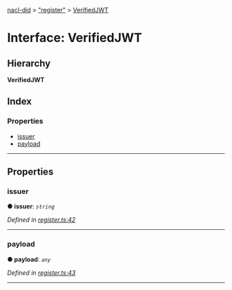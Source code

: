 [nacl-did](../README.md) > ["register"](../modules/_register_.md) > [VerifiedJWT](../interfaces/_register_.verifiedjwt.md)

# Interface: VerifiedJWT

## Hierarchy

**VerifiedJWT**

## Index

### Properties

* [issuer](_register_.verifiedjwt.md#issuer)
* [payload](_register_.verifiedjwt.md#payload)

---

## Properties

<a id="issuer"></a>

###  issuer

**● issuer**: *`string`*

*Defined in [register.ts:42](https://github.com/uport-project/nacl-did/blob/323afe1/src/register.ts#L42)*

___
<a id="payload"></a>

###  payload

**● payload**: *`any`*

*Defined in [register.ts:43](https://github.com/uport-project/nacl-did/blob/323afe1/src/register.ts#L43)*

___

